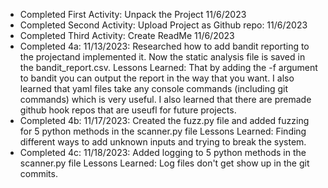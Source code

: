 - Completed First Activity: Unpack the Project 11/6/2023
- Completed Second Activity: Upload Project as Github repo: 11/6/2023
- Completed Third Activity: Create ReadMe 11/6/2023
- Completed 4a: 11/13/2023: Researched how to add bandit reporting to the projectand implemented it. Now the static analysis file is saved in the bandit_report.csv. Lessons Learned: That by adding the -f argument to bandit you can output the report in the way that you want. I also learned that yaml files take any console commands (including git commands) which is very useful. I also learned that there are premade github hook repos that are useufl for future projects.
- Completed 4b: 11/17/2023: Created the fuzz.py file and added fuzzing for 5 python methods in the scanner.py file Lessons Learned: Finding different ways to add unknown inputs and trying to break the system.
- Completed 4c: 11/18/2023: Added logging to 5 python methods in the scanner.py file Lessons Learned: Log files don't get show up in the git commits.